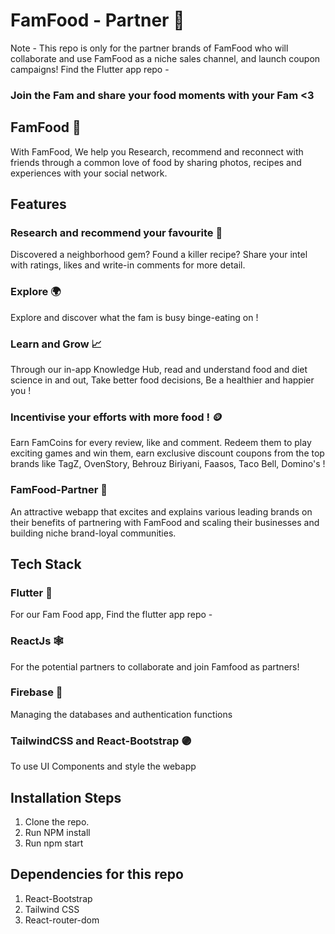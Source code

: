 # FamFood - Partner 🚀

Note - This repo is only for the partner brands of FamFood who will collaborate and use FamFood as a niche sales channel, and launch coupon campaigns! Find the Flutter app repo - 

### Join the Fam and share your food moments with your Fam <3 

## FamFood 🐤

With FamFood, We help you Research, recommend and reconnect with friends through a common love of food by sharing photos, recipes and experiences with your social network. 


## Features 

### Research and recommend your favourite 🏫

Discovered a neighborhood gem? Found a killer recipe? Share your intel with ratings, likes and write-in comments for more detail.

### Explore 🌍

Explore and discover what the fam is busy binge-eating on ! 

### Learn and Grow 📈

Through our in-app Knowledge Hub, read and understand food and diet science in and out, Take better food decisions, Be a healthier and happier you ! 

### Incentivise your efforts with more food ! 🪙

Earn FamCoins for every review, like and comment. Redeem them to play exciting games and win them, earn exclusive discount coupons from the top brands like TagZ, OvenStory, Behrouz Biriyani, Faasos, Taco Bell, Domino's ! 

### FamFood-Partner 💼

An attractive webapp that excites and explains various leading brands on their benefits of partnering with FamFood and scaling their businesses and building niche brand-loyal communities. 

## Tech Stack 

### Flutter 💙
For our Fam Food app, Find the flutter app repo - 

### ReactJs 🕸️
For the potential partners to collaborate and join Famfood as partners!

### Firebase 💛

Managing the databases and authentication functions

### TailwindCSS and React-Bootstrap 🟣

To use UI Components and style the webapp


## Installation Steps

1. Clone the repo.
2. Run NPM install
3. Run npm start

## Dependencies for this repo

1. React-Bootstrap
2. Tailwind CSS
3. React-router-dom





